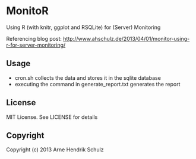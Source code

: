 MonitoR
=======

Using R (with knitr, ggplot and RSQLite) for (Server) Monitoring

Referencing blog post: http://www.ahschulz.de/2013/04/01/monitor-using-r-for-server-monitoring/

## Usage
* cron.sh collects the data and stores it in the sqlite database
* executing the command in generate_report.txt generates the report

## License
MIT License. See LICENSE for details

## Copyright
Copyright (c) 2013 Arne Hendrik Schulz